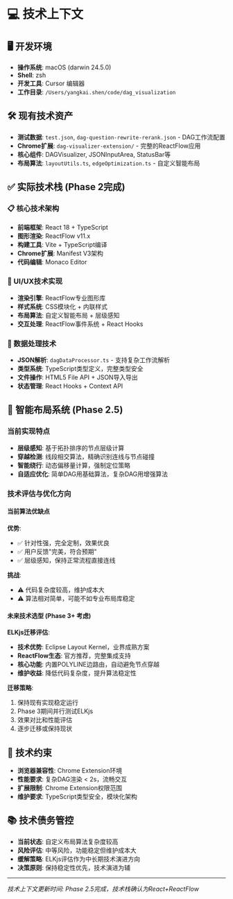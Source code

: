 # 💻 技术上下文

## 🖥️ 开发环境
- **操作系统**: macOS (darwin 24.5.0)
- **Shell**: zsh
- **开发工具**: Cursor 编辑器
- **工作目录**: `/Users/yangkai.shen/code/dag_visualization`

## 🛠️ 现有技术资产
- **测试数据**: `test.json`, `dag-question-rewrite-rerank.json` - DAG工作流配置
- **Chrome扩展**: `dag-visualizer-extension/` - 完整的ReactFlow应用
- **核心组件**: DAGVisualizer, JSONInputArea, StatusBar等
- **布局算法**: `layoutUtils.ts`, `edgeOptimization.ts` - 自定义智能布局

## ✅ 实际技术栈 (Phase 2完成)
### 📋 核心技术架构
- **前端框架**: React 18 + TypeScript
- **图形渲染**: ReactFlow v11.x
- **构建工具**: Vite + TypeScript编译
- **Chrome扩展**: Manifest V3架构
- **代码编辑**: Monaco Editor

### 🎨 UI/UX技术实现
- **渲染引擎**: ReactFlow专业图形库
- **样式系统**: CSS模块化 + 内联样式
- **布局算法**: 自定义智能布局 + 层级感知
- **交互处理**: ReactFlow事件系统 + React Hooks

### 🔄 数据处理技术
- **JSON解析**: `dagDataProcessor.ts` - 支持复杂工作流解析
- **类型系统**: TypeScript类型定义，完整类型安全
- **文件操作**: HTML5 File API + JSON导入导出
- **状态管理**: React Hooks + Context API

## 🧠 智能布局系统 (Phase 2.5)
### 当前实现特点
- **层级感知**: 基于拓扑排序的节点层级计算
- **穿越检测**: 线段相交算法，精确识别连线与节点碰撞
- **智能绕行**: 动态偏移量计算，强制定位策略
- **自适应优化**: 简单DAG用基础算法，复杂DAG用增强算法

### 技术评估与优化方向
#### 当前算法优缺点
**优势**:
- ✅ 针对性强，完全定制，效果优良
- ✅ 用户反馈"完美，符合预期"
- ✅ 层级感知，保持正常流程直接连线

**挑战**:
- ⚠️ 代码复杂度较高，维护成本大
- ⚠️ 算法相对简单，可能不如专业布局库稳定

#### 未来技术选型 (Phase 3+ 考虑)
**ELKjs迁移评估**:
- **技术优势**: Eclipse Layout Kernel，业界成熟方案
- **ReactFlow生态**: 官方推荐，完整集成支持
- **核心功能**: 内置POLYLINE边路由，自动避免节点穿越
- **维护收益**: 降低代码复杂度，提升算法稳定性

**迁移策略**:
1. 保持现有实现稳定运行
2. Phase 3期间并行测试ELKjs
3. 效果对比和性能评估
4. 逐步迁移或保持现状

## 🔧 技术约束
- **浏览器兼容性**: Chrome Extension环境
- **性能要求**: 复杂DAG渲染 < 2s，流畅交互
- **扩展限制**: Chrome Extension权限范围
- **维护要求**: TypeScript类型安全，模块化架构

## 📚 技术债务管控
- **当前状态**: 自定义布局算法复杂度较高
- **风险评估**: 中等风险，功能稳定但维护成本大
- **缓解策略**: ELKjs评估作为中长期技术演进方向
- **决策原则**: 保持稳定性优先，技术演进为辅

---
*技术上下文更新时间: Phase 2.5完成，技术栈确认为React+ReactFlow* 